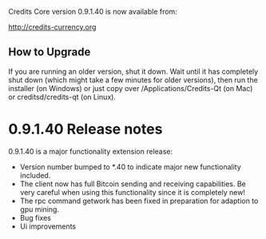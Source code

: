 Credits Core version 0.9.1.40 is now available from:

  http://credits-currency.org

How to Upgrade
--------------

If you are running an older version, shut it down. Wait until it has completely
shut down (which might take a few minutes for older versions), then run the
installer (on Windows) or just copy over /Applications/Credits-Qt (on Mac) or
creditsd/credits-qt (on Linux).

0.9.1.40 Release notes
=======================

0.9.1.40 is a major functionality extension release:
- Version number bumped to *.40 to indicate major new functionality included.
- The client now has full Bitcoin sending and receiving capabilities. Be very careful when using this functionality since it is completely new!
- The rpc command getwork has been fixed in preparation for adaption to gpu mining.
- Bug fixes
- Ui improvements
